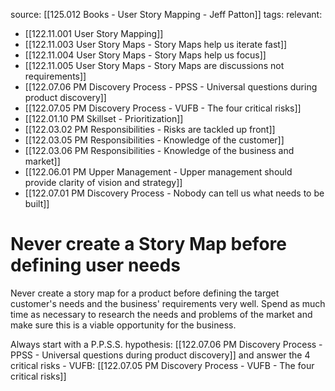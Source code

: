 source: [[125.012 Books - User Story Mapping - Jeff Patton]]
tags:
relevant:
- [[122.11.001 User Story Mapping]]
- [[122.11.003 User Story Maps - Story Maps help us iterate fast]]
- [[122.11.004 User Story Maps - Story Maps help us focus]]
- [[122.11.005 User Story Maps - Story Maps are discussions not requirements]]
- [[122.07.06 PM Discovery Process - PPSS - Universal questions during product discovery]]
- [[122.07.05 PM Discovery Process - VUFB - The four critical risks]]
- [[122.01.10 PM Skillset - Prioritization]]
- [[122.03.02 PM Responsibilities - Risks are tackled up front]]
- [[122.03.05 PM Responsibilities - Knowledge of the customer]]
- [[122.03.06 PM Responsibilities - Knowledge of the business and market]]
- [[122.06.01 PM Upper Management - Upper management should provide clarity of vision and strategy]]
- [[122.07.01 PM Discovery Process - Nobody can tell us what needs to be built]]

# Never create a Story Map before defining user needs

Never create a story map for a product before defining the target customer's needs and the business' requirements very well. Spend as much time as necessary to research the needs and problems of the market and make sure this is a viable opportunity for the business.

Always start with a P.P.S.S. hypothesis: [[122.07.06 PM Discovery Process - PPSS - Universal questions during product discovery]] and answer the 4 critical risks - VUFB: [[122.07.05 PM Discovery Process - VUFB - The four critical risks]]